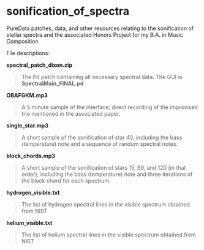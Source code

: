 # sonification_of_spectra
PureData patches, data, and other resources relating to the sonification of stellar spectra and the associated Honors Project for my B.A. in Music Composition

File descriptions:




**spectral_patch_dixon.zip**
> The Pd patch containing all necessary spectral data.
> The GUI is **SpectralMain_FINAL.pd**

**OBAFGKM.mp3**
> A 5 minute sample of the interface; direct recording of the improvised trio mentioned in the associated paper.

**single_star.mp3**
> A short sample of the sonification of star 40, including the bass (temperature) note and a sequence of random spectral notes.

**block_chords.mp3**
> A short sample of the sonification of stars 15, 69, and 120 (in that order), including the bass (temperature) note and three iterations of the block chord for each spectrum.

**hydrogen_visible.txt**
> The list of hydrogen spectral lines in the visible spectrum obtained from NIST

**helium_visible.txt**
> The list of helium spectral lines in the visible spectrum obtained from NIST

